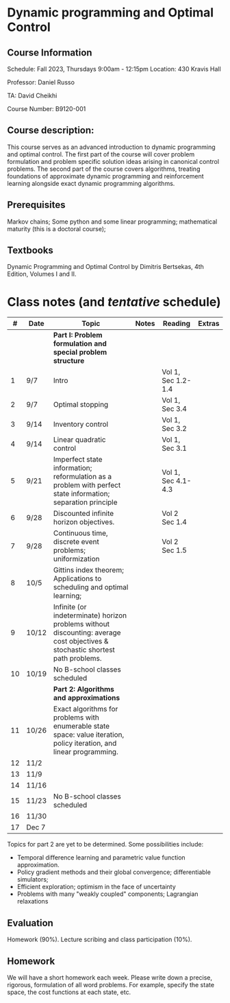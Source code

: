 # Dynamic programming and Optimal Control  

## Course Information
Schedule: Fall 2023, Thursdays 9:00am - 12:15pm
Location: 430 Kravis Hall

Professor: Daniel Russo

TA: David Cheikhi

Course Number: B9120-001

## Course description:

This course serves as an advanced introduction to dynamic programming and optimal control. The first part of the course will cover  problem formulation and problem specific solution ideas arising in canonical control problems. The second part of the course covers algorithms, treating foundations of approximate dynamic programming and reinforcement learning alongside exact dynamic programming algorithms. 

## Prerequisites
Markov chains; Some python and some linear programming; mathematical maturity (this is a doctoral course); 

## Textbooks
Dynamic Programming and Optimal Control by Dimitris Bertsekas, 4th Edition, Volumes I and II. 



# Class notes (and *tentative* schedule) 

| # | Date  | Topic  | Notes| Reading| Extras| 
|-|-|-|-|-|-|
| | | **Part I: Problem formulation and special problem structure** |  |  |
| 1 | 9/7 | Intro  |   |  Vol 1, Sec 1.2-1.4
| 2 | 9/7 | Optimal stopping  |   | Vol 1, Sec 3.4  | | 
| 3 | 9/14 | Inventory control  |  | Vol 1, Sec 3.2  |  
| 4 | 9/14 | Linear quadratic control  | | Vol 1, Sec 3.1  |  
| 5 | 9/21| Imperfect state information; reformulation as a problem with perfect state information; separation principle  |  |  Vol 1, Sec 4.1-4.3
|6 | 9/28| Discounted infinite horizon objectives. | | Vol 2 Sec 1.4
|7 | 9/28| Continuous time, discrete event problems; uniformization| |Vol 2 Sec 1.5 
|8|  10/5| Gittins index theorem; Applications to scheduling and optimal learning; |  | 
|9| 10/12| Infinite (or indeterminate) horizon problems without discounting: average cost objectives & stochastic shortest path problems. 
|10| 10/19| No B-school classes scheduled|  | | 
| | | **Part 2: Algorithms and approximations** |  |  |
|11| 10/26|  Exact algorithms for problems with enumerable state space: value iteration, policy iteration, and linear programming.   |  
|12| 11/2 |  
|13| 11/9 |  
|14| 11/16 |  
|15| 11/23|  No B-school classes scheduled |  | 
| 16| 11/30 | 
|17| Dec 7| 

Topics for part 2 are yet to be determined. Some possibilities include:

- Temporal difference learning and parametric value function approximation. 
- Policy gradient methods and their global convergence; differentiable simulators; 
- Efficient exploration; optimism in the face of uncertainty
-  Problems with many "weakly coupled" components;  Lagrangian relaxations


## Evaluation
Homework (90%). Lecture scribing and class participation (10%). 

## Homework 
We will have a short homework each week. Please write down a precise, rigorous, formulation of all word problems. For example, specify the state space, the cost functions at each state, etc. 

